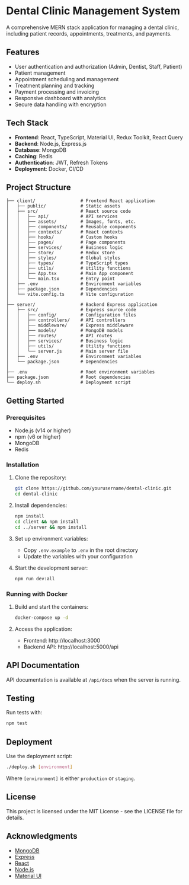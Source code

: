 # Dental Clinic Management System

A comprehensive MERN stack application for managing a dental clinic, including patient records, appointments, treatments, and payments.

## Features

- User authentication and authorization (Admin, Dentist, Staff, Patient)
- Patient management
- Appointment scheduling and management
- Treatment planning and tracking
- Payment processing and invoicing
- Responsive dashboard with analytics
- Secure data handling with encryption

## Tech Stack

- **Frontend**: React, TypeScript, Material UI, Redux Toolkit, React Query
- **Backend**: Node.js, Express.js
- **Database**: MongoDB
- **Caching**: Redis
- **Authentication**: JWT, Refresh Tokens
- **Deployment**: Docker, CI/CD

## Project Structure

```
├── client/                 # Frontend React application
│   ├── public/             # Static assets
│   ├── src/                # React source code
│   │   ├── api/            # API services
│   │   ├── assets/         # Images, fonts, etc.
│   │   ├── components/     # Reusable components
│   │   ├── contexts/       # React contexts
│   │   ├── hooks/          # Custom hooks
│   │   ├── pages/          # Page components
│   │   ├── services/       # Business logic
│   │   ├── store/          # Redux store
│   │   ├── styles/         # Global styles
│   │   ├── types/          # TypeScript types
│   │   ├── utils/          # Utility functions
│   │   ├── App.tsx         # Main App component
│   │   └── main.tsx        # Entry point
│   ├── .env                # Environment variables
│   ├── package.json        # Dependencies
│   └── vite.config.ts      # Vite configuration
│
├── server/                 # Backend Express application
│   ├── src/                # Express source code
│   │   ├── config/         # Configuration files
│   │   ├── controllers/    # API controllers
│   │   ├── middleware/     # Express middleware
│   │   ├── models/         # MongoDB models
│   │   ├── routes/         # API routes
│   │   ├── services/       # Business logic
│   │   ├── utils/          # Utility functions
│   │   └── server.js       # Main server file
│   ├── .env                # Environment variables
│   └── package.json        # Dependencies
│
├── .env                    # Root environment variables
├── package.json            # Root dependencies
└── deploy.sh               # Deployment script
```

## Getting Started

### Prerequisites

- Node.js (v14 or higher)
- npm (v6 or higher)
- MongoDB
- Redis

### Installation

1. Clone the repository:
   ```bash
   git clone https://github.com/yourusername/dental-clinic.git
   cd dental-clinic
   ```

2. Install dependencies:
   ```bash
   npm install
   cd client && npm install
   cd ../server && npm install
   ```

3. Set up environment variables:
   - Copy `.env.example` to `.env` in the root directory
   - Update the variables with your configuration

4. Start the development server:
   ```bash
   npm run dev:all
   ```

### Running with Docker

1. Build and start the containers:
   ```bash
   docker-compose up -d
   ```

2. Access the application:
   - Frontend: http://localhost:3000
   - Backend API: http://localhost:5000/api

## API Documentation

API documentation is available at `/api/docs` when the server is running.

## Testing

Run tests with:
```bash
npm test
```

## Deployment

Use the deployment script:
```bash
./deploy.sh [environment]
```

Where `[environment]` is either `production` or `staging`.

## License

This project is licensed under the MIT License - see the LICENSE file for details.

## Acknowledgments

- [MongoDB](https://www.mongodb.com/)
- [Express](https://expressjs.com/)
- [React](https://reactjs.org/)
- [Node.js](https://nodejs.org/)
- [Material UI](https://mui.com/)
